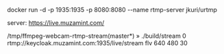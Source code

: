 docker run -d -p 1935:1935 -p 8080:8080 --name rtmp-server jkuri/urtmp

server: https://live.muzamint.com/

/tmp/ffmpeg-webcam-rtmp-stream(master*) » ./build/stream 0 rtmp://keycloak.muzamint.com:1935/live/stream flv 640 480 30
